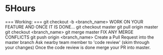 # 5Hours

=== Working: ===
git checkout -b <branch_name>
WORK ON YOUR FEATURE AND ONCE IT IS DONE...
git checkout master
git pull origin master
git checkout <branch_name>
git merge master
FIX ANY MERGE CONFLICTS
git push origin <branch_name>
Create a Pull Request into the master branch
Ask nearby team member to 'code review' (skim through your changes)
Once the code review is done merge your PR into master.


